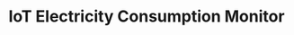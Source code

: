 ---
title: "IoT Electricity Consumption Monitor"
route: "IoT-Electricity-Consumption-Monitor"
description: "Monitor electricity consumption of appliances to analyze the data for better electricity sustainability."
tools: ["C#", "IoT ", "Azure IoT Central"]
github: "https://github.com/Majd223/Electricity-Consumption-Monitor"
---